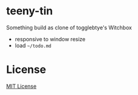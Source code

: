 # teeny-tin
Something build as clone of togglebtye's Witchbox

 - responsive to window resize
 - load `~/todo.md`

# License
[MIT License](https://github.com/NrdyBhu1/teeny-tin/blob/master/LICENSE)

